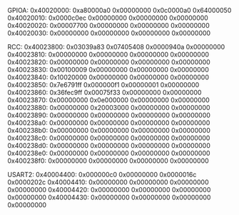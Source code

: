 GPIOA:
0x40020000:     0xa80000a0      0x00000000      0x0c0000a0      0x64000050                                                                                                          
0x40020010:     0x0000c0ec      0x00000000      0x00000000      0x00000000                                                                                                          
0x40020020:     0x00007700      0x00000000      0x00000000      0x00000000                                                                                                          
0x40020030:     0x00000000      0x00000000      0x00000000      0x00000000                

RCC:
0x40023800:     0x03039a83      0x07405408      0x0000940a      0x00000000                                                                                                          
0x40023810:     0x00000000      0x00000000      0x00000000      0x00000000                                                                                                          
0x40023820:     0x00000000      0x00000000      0x00000000      0x00000000                                                                                                          
0x40023830:     0x00100009      0x00000000      0x00000000      0x00000000                                                                                                          
0x40023840:     0x10020000      0x00000000      0x00000000      0x00000000
0x40023850:     0x7e6791ff      0x000000f1      0x00000001      0x00000000
0x40023860:     0x36fec9ff      0x00075f33      0x00000000      0x00000000
0x40023870:     0x00000000      0x0e000000      0x00000000      0x00000000
0x40023880:     0x00000000      0x20003000      0x00000000      0x00000000
0x40023890:     0x00000000      0x00000000      0x00000000      0x00000000
0x400238a0:     0x00000000      0x00000000      0x00000000      0x00000000
0x400238b0:     0x00000000      0x00000000      0x00000000      0x00000000
0x400238c0:     0x00000000      0x00000000      0x00000000      0x00000000
0x400238d0:     0x00000000      0x00000000      0x00000000      0x00000000
0x400238e0:     0x00000000      0x00000000      0x00000000      0x00000000
0x400238f0:     0x00000000      0x00000000      0x00000000      0x00000000

USART2:
0x40004400:     0x000000c0      0x00000000      0x0000016c      0x0000202c
0x40004410:     0x00000000      0x00000000      0x00000000      0x00000000
0x40004420:     0x00000000      0x00000000      0x00000000      0x00000000
0x40004430:     0x00000000      0x00000000      0x00000000      0x00000000

